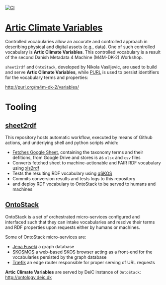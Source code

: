 [![CI](https://github.com/m4m-dk/workshop-2-vocabulary/workflows/Sheet2RDF/badge.svg)](https://github.com/m4m-dk/workshop-2-vocabulary/actions?query=workflow%3ASheet2RDF)

# [Artic Climate Variables](http://purl.org/m4m-dk-2/variables/)
Controlled vocabularies allow an accurate and controlled approach in describing physical and digital assets (e.g., data). One of such controlled vocabulary is **Artic Climate Variables**. This controlled vocabulary is a result of the second Danish Metadata 4 Machine (M4M-DK-2) Workshop. 

`sheet2rdf` and `OntoStack`, developed by Nikola Vasiljevic, are used to build and serve **Artic Climate Variables**, while [PURL](https://archive.org/services/purl/) is used to persist identifiers for the vocabulary terms and properties:

   http://purl.org/m4m-dk-2/variables/


# Tooling
## [sheet2rdf](https://github.com/fair-data-collective/sheet2rdf)

This repository hosts automatic workflow, executed by means of Github actions, and underlying shell and python scripts which:

- [Fetches Google Sheet](https://docs.google.com/spreadsheets/d/1g6pfXRYA-4LjRj2ZS74jcs9R5vs5dOCoBdwAQW8opcY/edit#gid=1316280843), containing the taxonomy terms and their defitions, from Google Drive and stores is as `xlsx` and `csv` files
- Converts fetched sheet to machine-actionable and FAIR RDF vocabulary using [xls2rdf](https://github.com/sparna-git/xls2rdf)
- Tests the resulting RDF vocabulary using [qSKOS](https://github.com/cmader/qSKOS/)
- Commits conversion results and tests logs to this repository
- and deploy RDF vocabulary to OntoStack to be served to humans and machines

## [OntoStack](http://ontology.deic.dk)

OntoStack is a set of orchestrated micro-services configured and interfaced such that they can intake vocabularies and resolve their terms and RDF properties upon requests either by humans or machines.

Some of OntoStack micro-services are:

- [Jena Fuseki](https://jena.apache.org/documentation/fuseki2/) a graph database
- [SKOSMOS](http://www.skosmos.org/) a web-based SKOS browser acting as a front-end for the vocabularies persisted by the graph database
- [Træfik](https://doc.traefik.io/traefik/) an edge router responsible for proper serving of URL requests

**Artic Climate Variables** are served by DeiC instance of `OntoStack`:
http://ontology.deic.dk
